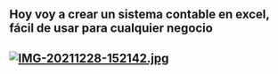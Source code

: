 ## Hoy voy a crear un sistema contable en excel, fácil de usar para cualquier negocio
## [![IMG-20211228-152142.jpg](https://i.postimg.cc/qRCWW81C/IMG-20211228-152142.jpg)](https://postimg.cc/mzBdHFfb)
